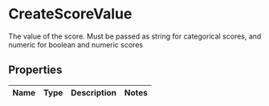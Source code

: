 

# CreateScoreValue

The value of the score. Must be passed as string for categorical scores, and numeric for boolean and numeric scores

## Properties

| Name | Type | Description | Notes |
|------------ | ------------- | ------------- | -------------|



